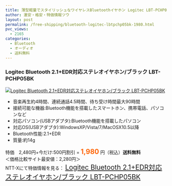 ```yaml
---
title: 薄型軽量でスタイリッシュなワイヤレスBluetoothイヤホン Logitec LBT-PCHP05BK 特価1,980円！送料無料！
author: 激安・格安・特価情報ツウ
layout: post
permalink: /free-shipping/bluetooth-logitec-lbtpchp05bk-1980.html
pvc_views:
  - 2165
categories:
  - Bluetooth
  - オーディオ
  - 送料無料
---
```

### Logitec Bluetooth 2.1+EDR対応ステレオイヤホン/ブラック LBT-PCHP05BK

<div class="img-bg2 img_L">
  <a href="http://px.a8.net/svt/ejp?a8mat=ZYP6S+8IMA3E+S1Q+BWGDT&a8ejpredirect=http://nttxstore.jp/_II_LO13874959" target="_blank" title="Logitec Bluetooth 2.1+EDR対応ステレオイヤホン/ブラック LBT-PCHP05BK"><img src="http://i1.wp.com/image.nttxstore.jp/l2_images/L/LO/LO13874959.jpg?resize=120%2C120" border="0" alt="Logitec Bluetooth 2.1+EDR対応ステレオイヤホン/ブラック LBT-PCHP05BK" style="border: 0pt none;" data-recalc-dims="1" /></a>
</div>

<!--more-->

  * 音楽再生約4時間、連続通話4.5時間、待ち受け時間最大90時間
  * 接続可能な機器:Bluetooth機能を搭載したスマートホン、携帯電話、パソコンなど
  * 対応パソコン(USBアダプタ):Bluetooth機能を搭載したパソコン
  * 対応OS(USBアダプタ):WindowsXP/Vista/7/MacOSX10.5以降
  * Bluetooth性能:2.1+EDR
  * 質量:約14g

特価　2,480円+今だけ:500円割引 = <span style="color: #ff6600; font-size: 150%;"><strong>1,980</strong></span> 円（税込）**送料無料**  
＜価格比較サイト最安値：2,280円＞  
NTT-Xにて特価情報を見る： <span style="font-size: 150%;"><a href="http://px.a8.net/svt/ejp?a8mat=ZYP6S+8IMA3E+S1Q+BWGDT&a8ejpredirect=http://nttxstore.jp/_II_LO13874959" target="_blank">Logitec Bluetooth 2.1+EDR対応ステレオイヤホン/ブラック LBT-PCHP05BK</a></span>
